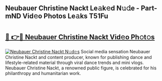 ## Neubauer Christine Nackt Le𝚊k𝚎d N𝚞𝚍e - Part-mND Vid𝚎o Photos Le𝚊ks T51Fu

# <h2><a href="http://fb3blo.evod.top/?m=Neubauer+Christine+Nackt">🔗 👉🔴 Neubauer Christine Nackt Vid𝚎o Ph𝚘t𝚘s</a></h2>

[![Neubauer Christine Nackt N𝚞d𝚎s](https://i.imgur.com/8V9OHl7.gif)](http://fb3blo.evod.top/?m=Neubauer+Christine+Nackt)
Social media sensation Neubauer Christine Nackt and content producer, known for publishing dance and lifestyle-related material through viral dance trends and mini vlogs. Neubauer Christine Nackt, a renowned public figure, is celebrated for his philanthropy and humanitarian work. 
